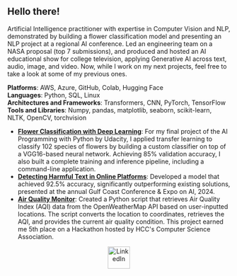 ## Hello there!

Artificial Intelligence practitioner with expertise in Computer Vision and NLP, demonstrated by building a flower classification model and presenting an NLP project at a regional AI conference. Led an engineering team on a NASA proposal (top 7 submissions), and produced and hosted an AI educational show for college television, applying Generative AI across text, audio, image, and video. Now, while I work on my next projects, feel free to take a look at some of my previous ones.

**Platforms**: AWS, Azure, GitHub, Colab, Hugging Face<br>
**Languages**: Python, SQL, Linux<br>
**Architectures and Frameworks**: Transformers, CNN, PyTorch, TensorFlow<br>
**Tools and Libraries**: Numpy, pandas, matplotlib, seaborn, scikit-learn, NLTK, OpenCV, torchvision  

- [**Flower Classification with Deep Learning**](https://github.com/TLeonidas/uk-flower-classification): For my final project of the AI Programming with Python by Udacity, I applied transfer learning to classify 102 species of flowers by building a custom classifier on top of a VGG16-based neural network. Achieving 85% validation accuracy, I also built a complete training and inference pipeline, including a command-line application.
- [**Detecting Harmful Text in Online Platforms**](https://huggingface.co/spaces/AIGulfCoast2024/Hate_Speech_Text_Classifier): Developed a model that achieved 92.5% accuracy, significantly outperforming existing solutions, presented at the annual Gulf Coast Conference & Expo on AI, 2024.<br>
- [**Air Quality Monitor**](https://github.com/TLeonidas/HCC-CSA-Hackathon): Created a Python script that retrieves Air Quality Index (AQI) data from the OpenWeatherMap API based on user-inputted locations. The script converts the location to coordinates, retrieves the AQI, and provides the current air quality condition. This project earned me 5th place on a Hackathon hosted by HCC's Computer Science Association.

<div align="center">
    <a href="https://www.linkedin.com/in/tales-leonidas/" target="_blank">
        <img src="https://cdn.jsdelivr.net/npm/simple-icons@v3/icons/linkedin.svg" alt="LinkedIn" style="width:50px;height:50px;">
    </a>
</div>
